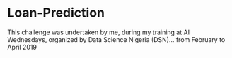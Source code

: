 # Loan-Prediction

This challenge was undertaken by me, during my training at AI Wednesdays, organized by Data Science Nigeria (DSN)... from February to April 2019
